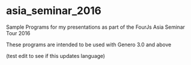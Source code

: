 # asia_seminar_2016
Sample Programs for my presentations as part of the FourJs Asia Seminar Tour 2016

These programs are intended to be used with Genero 3.0 and above

(test edit to see if this updates language)
